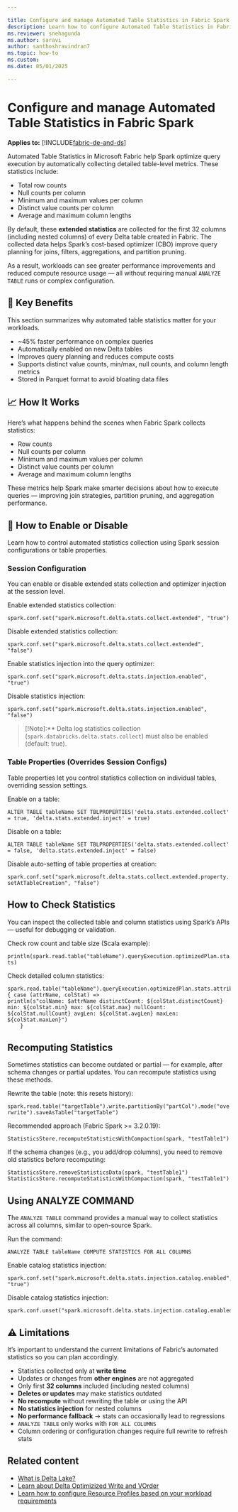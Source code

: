 ```yaml
---

title: Configure and manage Automated Table Statistics in Fabric Spark
description: Learn how to configure Automated Table Statistics in Fabric Spark to optimize performance for analytics workloads.
ms.reviewer: snehagunda
ms.author: saravi
author: santhoshravindran7
ms.topic: how-to
ms.custom:
ms.date: 05/01/2025

---
```


# Configure and manage Automated Table Statistics in Fabric Spark

**Applies to:** [!INCLUDE[fabric-de-and-ds](includes/fabric-de-ds.md)]

Automated Table Statistics in Microsoft Fabric help Spark optimize query execution by automatically collecting detailed table-level metrics. These statistics include:

- Total row counts
- Null counts per column
- Minimum and maximum values per column
- Distinct value counts per column
- Average and maximum column lengths

By default, these **extended statistics** are collected for the first 32 columns (including nested columns) of every Delta table created in Fabric. The collected data helps Spark’s cost-based optimizer (CBO) improve query planning for joins, filters, aggregations, and partition pruning.

As a result, workloads can see greater performance improvements and reduced compute resource usage — all without requiring manual `ANALYZE TABLE` runs or complex configuration.

## 🚀 Key Benefits

This section summarizes why automated table statistics matter for your workloads.

- ~45% faster performance on complex queries
- Automatically enabled on new Delta tables
- Improves query planning and reduces compute costs
- Supports distinct value counts, min/max, null counts, and column length metrics
- Stored in Parquet format to avoid bloating data files

## 📈 How It Works

Here’s what happens behind the scenes when Fabric Spark collects statistics:

- Row counts
- Null counts per column
- Minimum and maximum values per column
- Distinct value counts per column
- Average and maximum column lengths

These metrics help Spark make smarter decisions about how to execute queries — improving join strategies, partition pruning, and aggregation performance.

## 🔧 How to Enable or Disable

Learn how to control automated statistics collection using Spark session configurations or table properties.

### Session Configuration

You can enable or disable extended stats collection and optimizer injection at the session level.

Enable extended statistics collection:

```spark.conf.set("spark.microsoft.delta.stats.collect.extended", "true")```

Disable extended statistics collection:

 ```spark.conf.set("spark.microsoft.delta.stats.collect.extended", "false")```

Enable statistics injection into the query optimizer:

```spark.conf.set("spark.microsoft.delta.stats.injection.enabled", "true")```

Disable statistics injection:

```spark.conf.set("spark.microsoft.delta.stats.injection.enabled", "false")```


> [!Note]:** Delta log statistics collection (`spark.databricks.delta.stats.collect`) must also be enabled (default: true).

### Table Properties (Overrides Session Configs)

Table properties let you control statistics collection on individual tables, overriding session settings.

Enable on a table:

```ALTER TABLE tableName SET TBLPROPERTIES('delta.stats.extended.collect' = true, 'delta.stats.extended.inject' = true)```

Disable on a table:

```ALTER TABLE tableName SET TBLPROPERTIES('delta.stats.extended.collect' = false, 'delta.stats.extended.inject' = false)```

Disable auto-setting of table properties at creation:

 ```spark.conf.set("spark.microsoft.delta.stats.collect.extended.property.setAtTableCreation", "false")```

## How to Check Statistics

You can inspect the collected table and column statistics using Spark’s APIs — useful for debugging or validation.

Check row count and table size (Scala example):

```println(spark.read.table("tableName").queryExecution.optimizedPlan.stats)```

Check detailed column statistics:

```
spark.read.table("tableName").queryExecution.optimizedPlan.stats.attributeStats.foreach { case (attrName, colStat) =>
println(s"colName: $attrName distinctCount: ${colStat.distinctCount} min: ${colStat.min} max: ${colStat.max} nullCount: ${colStat.nullCount} avgLen: ${colStat.avgLen} maxLen: ${colStat.maxLen}")
    }
```

## Recomputing Statistics

Sometimes statistics can become outdated or partial — for example, after schema changes or partial updates. You can recompute statistics using these methods.

Rewrite the table (note: this resets history):

 ``` spark.read.table("targetTable").write.partitionBy("partCol").mode("overwrite").saveAsTable("targetTable") ```

Recommended approach (Fabric Spark >= 3.2.0.19):

``` StatisticsStore.recomputeStatisticsWithCompaction(spark, "testTable1") ```

If the schema changes (e.g., you add/drop columns), you need to remove old statistics before recomputing:

```
StatisticsStore.removeStatisticsData(spark, "testTable1")
StatisticsStore.recomputeStatisticsWithCompaction(spark, "testTable1")

```

## Using ANALYZE COMMAND

The `ANALYZE TABLE` command provides a manual way to collect statistics across all columns, similar to open-source Spark.

Run the command:

```
ANALYZE TABLE tableName COMPUTE STATISTICS FOR ALL COLUMNS

```

Enable catalog statistics injection:

```
spark.conf.set("spark.microsoft.delta.stats.injection.catalog.enabled", "true")
```

Disable catalog statistics injection:

 ```
spark.conf.unset("spark.microsoft.delta.stats.injection.catalog.enabled")
```

## ⚠️ Limitations

It’s important to understand the current limitations of Fabric’s automated statistics so you can plan accordingly. 

- Statistics collected only at **write time**
- Updates or changes from **other engines** are not aggregated
- Only first **32 columns** included (including nested columns)
- **Deletes or updates** may make statistics outdated
- **No recompute** without rewriting the table or using the API
- **No statistics injection** for nested columns
- **No performance fallback** → stats can occasionally lead to regressions
- `ANALYZE TABLE` only works with `FOR ALL COLUMNS`
- Column ordering or configuration changes require full rewrite to refresh stats

## Related content
- [What is Delta Lake?](/azure/synapse-analytics/spark/apache-spark-what-is-delta-lake)
- [Learn about Delta Optimizized Write and VOrder](delta-optimization-and-v-order.md)
- [Learn how to configure Resource Profiles based on your workload requirements](configure-resource-profile-configurations.md)


